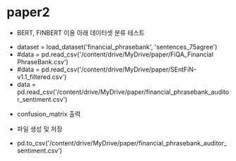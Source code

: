 # paper2

* BERT, FINBERT 이용 아래 데이터셋 분류 테스트

- dataset = load_dataset('financial_phrasebank', 'sentences_75agree')
- #data = pd.read_csv('/content/drive/MyDrive/paper/FiQA_Financial PhraseBank.csv')
- #data = pd.read_csv('/content/drive/MyDrive/paper/SEntFiN-v1.1_filtered.csv')
- data = pd.read_csv('/content/drive/MyDrive/paper/financial_phrasebank_auditor_sentiment.csv')

* confusion_matrix 출력

* 파일 생성 및 저장
- pd.to_csv('/content/drive/MyDrive/paper/financial_phrasebank_auditor_sentiment.csv')
